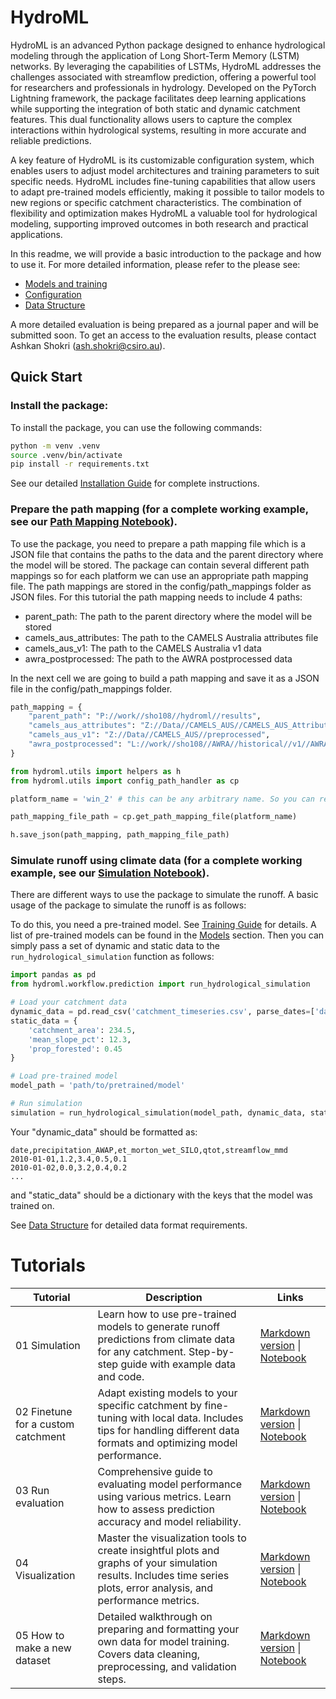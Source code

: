 # HydroML



HydroML is an advanced Python package designed to enhance hydrological modeling through the application of Long Short-Term Memory (LSTM) networks. By leveraging the capabilities of LSTMs, HydroML addresses the challenges associated with streamflow prediction, offering a powerful tool for researchers and professionals in hydrology. Developed on the PyTorch Lightning framework, the package facilitates deep learning applications while supporting the integration of both static and dynamic catchment features. This dual functionality allows users to capture the complex interactions within hydrological systems, resulting in more accurate and reliable predictions.

A key feature of HydroML is its customizable configuration system, which enables users to adjust model architectures and training parameters to suit specific needs.  HydroML includes fine-tuning capabilities that allow users to adapt pre-trained models efficiently, making it possible to tailor models to new regions or specific catchment characteristics. The combination of flexibility and optimization makes HydroML a valuable tool for hydrological modeling, supporting improved outcomes in both research and practical applications.

In this readme, we will provide a basic introduction to the package and how to use it. For more detailed information, please refer to the please see:
- [Models and training](docs/models.md)
- [Configuration](docs/configuration.md)
- [Data Structure](docs/data_structure.md)


A more detailed evaluation is being prepared as a journal paper and will be submitted soon. To get an access to the evaluation results, please contact Ashkan Shokri (ash.shokri@csiro.au).


## Quick Start

### Install the package:

To install the package, you can use the following commands:

```bash
python -m venv .venv
source .venv/bin/activate
pip install -r requirements.txt
```

See our detailed [Installation Guide](docs/installation.md) for complete instructions.

### Prepare the path mapping (for a complete working example, see our [Path Mapping Notebook](examples/notebooks/03_build_a_path_mapping.ipynb)).

To use the package, you need to prepare a path mapping file which is a JSON file that contains the paths to the data and the parent directory where the model will be stored. The package can contain several different path mappings so for each platform we can use an appropriate path mapping file. The path mappings are stored in the config/path_mappings folder as JSON files. For this tutorial the path mapping needs to include 4 paths:
 
 - parent_path: The path to the parent directory where the model will be stored
 - camels_aus_attributes: The path to the CAMELS Australia attributes file
 - camels_aus_v1: The path to the CAMELS Australia v1 data
 - awra_postprocessed: The path to the AWRA postprocessed data
 
 In the next cell we are going to build a path mapping and save it as a JSON file in the config/path_mappings folder.

```python
path_mapping = {
    "parent_path": "P://work//sho108//hydroml//results",
    "camels_aus_attributes": "Z://Data//CAMELS_AUS//CAMELS_AUS_Attributes&Indices_MasterTable.csv",
    "camels_aus_v1": "Z://Data//CAMELS_AUS//preprocessed", 
    "awra_postprocessed": "L://work//sho108//AWRA//historical//v1//AWRALv7//preprocessed_catchment_mean//qtot_3"
}

from hydroml.utils import helpers as h
from hydroml.utils import config_path_handler as cp

platform_name = 'win_2' # this can be any arbitrary name. So you can refer to the path mapping later.

path_mapping_file_path = cp.get_path_mapping_file(platform_name)

h.save_json(path_mapping, path_mapping_file_path)

```


### Simulate runoff using climate data (for a complete working example, see our [Simulation Notebook](examples/notebooks/01_simulation.ipynb)).

There are different ways to use the package to simulate the runoff. A basic usage of the package to simulate the runoff is as follows:

To do this, you need a pre-trained model. See [Training Guide](docs/training.md) for details. A list of pre-trained models can be found in the [Models](docs/models.md) section. Then you can simply pass a set of dynamic and static data to the `run_hydrological_simulation` function as follows:


```python
import pandas as pd
from hydroml.workflow.prediction import run_hydrological_simulation

# Load your catchment data
dynamic_data = pd.read_csv('catchment_timeseries.csv', parse_dates=['date'], index_col='date')
static_data = {
    'catchment_area': 234.5,
    'mean_slope_pct': 12.3,
    'prop_forested': 0.45
}

# Load pre-trained model
model_path = 'path/to/pretrained/model'

# Run simulation
simulation = run_hydrological_simulation(model_path, dynamic_data, static_data, catchment_id, device='cpu')
```

Your "dynamic_data" should be formatted as:

```csv
date,precipitation_AWAP,et_morton_wet_SILO,qtot,streamflow_mmd
2010-01-01,1.2,3.4,0.5,0.1
2010-01-02,0.0,3.2,0.4,0.2
...
```

and "static_data" should be a dictionary with the keys that the model was trained on.


See [Data Structure](docs/data_structure.md) for detailed data format requirements.



# Tutorials

| Tutorial | Description | Links |
|----------|-------------|-------|
| 01 Simulation | Learn how to use pre-trained models to generate runoff predictions from climate data for any catchment. Step-by-step guide with example data and code. | [Markdown version](docs/examples/01_simulation.md) \| [Notebook](examples/notebooks/01_simulation.ipynb) |
| 02 Finetune for a custom catchment | Adapt existing models to your specific catchment by fine-tuning with local data. Includes tips for handling different data formats and optimizing model performance. | [Markdown version](docs/examples/02_finetune_for_a_custom_catchment.md) \| [Notebook](examples/notebooks/02_finetune_for_a_custom_catchment.ipynb) |
| 03 Run evaluation | Comprehensive guide to evaluating model performance using various metrics. Learn how to assess prediction accuracy and model reliability. | [Markdown version](docs/examples/03_run_evaluation.md) \| [Notebook](examples/notebooks/03_run_evaluation.ipynb) |
| 04 Visualization | Master the visualization tools to create insightful plots and graphs of your simulation results. Includes time series plots, error analysis, and performance metrics. | [Markdown version](docs/examples/04_visualization.md) \| [Notebook](examples/notebooks/04_visualization.ipynb) |
| 05 How to make a new dataset | Detailed walkthrough on preparing and formatting your own data for model training. Covers data cleaning, preprocessing, and validation steps. | [Markdown version](docs/examples/05_how_to_make_a_new_dataset.md) \| [Notebook](examples/notebooks/05_how_to_make_a_new_dataset.ipynb) |




